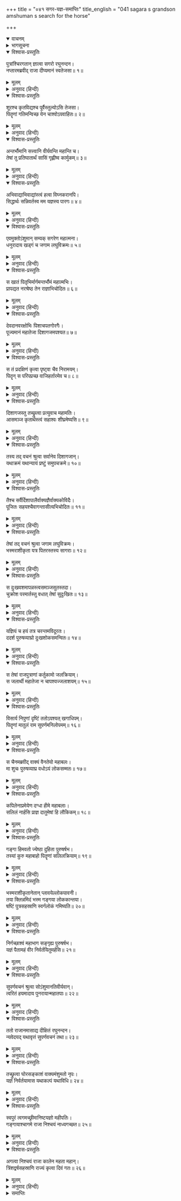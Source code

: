 +++
title = "०४१ सगर-यज्ञ-समाप्तिः"
title_english = "041 sagara s grandson amshuman s search for the horse"

+++
<details open><summary>वाचनम्</summary>
<div caption="श्रीराम-हरिसीताराममूर्ति-घनपाठिभ्यां वचनम्" class="audioEmbed" src="https://archive.org/download/Ramayana-recitation-Sriram-harisItArAmamUrti-Ghanapaati-v2/Kanda_1/Kanda_1_BK-041-Sagara_Yagna_Parisamapthihi.mp3"></div>
</details>

<details><summary>भागसूचना</summary>

41. सगरकी आज्ञासे अंशुमान् का रसातलमें जाकर घोड़ेको ले आना और अपने चाचाओंके निधनका समाचार सुनाना
</details>

<details open><summary>विश्वास-प्रस्तुतिः</summary>

पुत्रांश्चिरगतान् ज्ञात्वा सगरो रघुनन्दन।  
नप्तारमब्रवीद् राजा दीप्यमानं स्वतेजसा॥ १॥
</details>

<details><summary>मूलम्</summary>

पुत्रांश्चिरगतान् ज्ञात्वा सगरो रघुनन्दन।  
नप्तारमब्रवीद् राजा दीप्यमानं स्वतेजसा॥ १॥
</details>

<details><summary>अनुवाद (हिन्दी)</summary>

रघुनन्दन! ‘पुत्रोंको गये बहुत दिन हो गये’—ऐसा जानकर राजा सगरने अपने पौत्र अंशुमान् से, जो अपने तेजसे देदीप्यमान हो रहा था, इस प्रकार कहा—॥ १॥
</details>

<details open><summary>विश्वास-प्रस्तुतिः</summary>

शूरश्च कृतविद्यश्च पूर्वैस्तुल्योऽसि तेजसा।  
पितॄणां गतिमन्विच्छ येन चाश्वोऽपवाहितः॥ २॥
</details>

<details><summary>मूलम्</summary>

शूरश्च कृतविद्यश्च पूर्वैस्तुल्योऽसि तेजसा।  
पितॄणां गतिमन्विच्छ येन चाश्वोऽपवाहितः॥ २॥
</details>

<details><summary>अनुवाद (हिन्दी)</summary>

‘वत्स! तुम शूरवीर, विद्वान् तथा अपने पूर्वजोंके तुल्य तेजस्वी हो। तुम भी अपने चाचाओंके पथका अनुसरण करो और उस चोरका पता लगाओ, जिसने मेरे यज्ञ-सम्बन्धी अश्वका अपहरण कर लिया है॥ २॥
</details>

<details open><summary>विश्वास-प्रस्तुतिः</summary>

अन्तर्भौमानि सत्त्वानि वीर्यवन्ति महान्ति च।  
तेषां तु प्रतिघातार्थं सासिं गृह्णीष्व कार्मुकम्॥ ३॥
</details>

<details><summary>मूलम्</summary>

अन्तर्भौमानि सत्त्वानि वीर्यवन्ति महान्ति च।  
तेषां तु प्रतिघातार्थं सासिं गृह्णीष्व कार्मुकम्॥ ३॥
</details>

<details><summary>अनुवाद (हिन्दी)</summary>

‘देखो, पृथ्वीके भीतर बड़े-बड़े बलवान् जीव रहते हैं; अतः उनसे टक्कर लेनेके लिये तुम तलवार और धनुष भी लेते जाओ॥ ३॥
</details>

<details open><summary>विश्वास-प्रस्तुतिः</summary>

अभिवाद्याभिवाद्यांस्त्वं हत्वा विघ्नकरानपि।  
सिद्धार्थः सन्निवर्तस्व मम यज्ञस्य पारगः॥ ४॥
</details>

<details><summary>मूलम्</summary>

अभिवाद्याभिवाद्यांस्त्वं हत्वा विघ्नकरानपि।  
सिद्धार्थः सन्निवर्तस्व मम यज्ञस्य पारगः॥ ४॥
</details>

<details><summary>अनुवाद (हिन्दी)</summary>

‘जो वन्दनीय पुरुष हों, उन्हें प्रणाम करना और जो तुम्हारे मार्गमें विघ्न डालनेवाले हों, उनको मार डालना। ऐसा करते हुए सफलमनोरथ होकर लौटो और मेरे इस यज्ञको पूर्ण कराओ’॥ ४॥
</details>

<details open><summary>विश्वास-प्रस्तुतिः</summary>

एवमुक्तोऽंशुमान् सम्यक् सगरेण महात्मना।  
धनुरादाय खड्गं च जगाम लघुविक्रमः॥ ५॥
</details>

<details><summary>मूलम्</summary>

एवमुक्तोऽंशुमान् सम्यक् सगरेण महात्मना।  
धनुरादाय खड्गं च जगाम लघुविक्रमः॥ ५॥
</details>

<details><summary>अनुवाद (हिन्दी)</summary>

महात्मा सगरके ऐसा कहनेपर शीघ्रतापूर्वक पराक्रम कर दिखानेवाला वीरवर अंशुमान् धनुष और तलवार लेकर चल दिया॥ ५॥
</details>

<details open><summary>विश्वास-प्रस्तुतिः</summary>

स खातं पितृभिर्मार्गमन्तर्भौमं महात्मभिः।  
प्रापद्यत नरश्रेष्ठ तेन राज्ञाभिचोदितः॥ ६॥
</details>

<details><summary>मूलम्</summary>

स खातं पितृभिर्मार्गमन्तर्भौमं महात्मभिः।  
प्रापद्यत नरश्रेष्ठ तेन राज्ञाभिचोदितः॥ ६॥
</details>

<details><summary>अनुवाद (हिन्दी)</summary>

नरश्रेष्ठ! उसके महामनस्वी चाचाओंने पृथ्वीके भीतर जो मार्ग बना दिया था, उसीपर वह राजा सगरसे प्रेरित होकर गया॥ ६॥
</details>

<details open><summary>विश्वास-प्रस्तुतिः</summary>

देवदानवरक्षोभिः पिशाचपतगोरगैः।  
पूज्यमानं महातेजा दिशागजमपश्यत॥ ७॥
</details>

<details><summary>मूलम्</summary>

देवदानवरक्षोभिः पिशाचपतगोरगैः।  
पूज्यमानं महातेजा दिशागजमपश्यत॥ ७॥
</details>

<details><summary>अनुवाद (हिन्दी)</summary>

वहाँ उस महातेजस्वी वीरने एक दिग्गजको देखा, जिसकी देवता, दानव, राक्षस, पिशाच, पक्षी और नाग—सभी पूजा कर रहे थे॥ ७॥
</details>

<details open><summary>विश्वास-प्रस्तुतिः</summary>

स तं प्रदक्षिणं कृत्वा पृष्ट्वा चैव निरामयम्।  
पितॄन् स परिपप्रच्छ वाजिहर्तारमेव च॥ ८॥
</details>

<details><summary>मूलम्</summary>

स तं प्रदक्षिणं कृत्वा पृष्ट्वा चैव निरामयम्।  
पितॄन् स परिपप्रच्छ वाजिहर्तारमेव च॥ ८॥
</details>

<details><summary>अनुवाद (हिन्दी)</summary>

उसकी परिक्रमा करके कुशल-मंगल पूछकर अंशुमान‍्ने उस दिग्गजसे अपने चाचाओंका समाचार तथा अश्व चुरानेवालेका पता पूछा॥ ८॥
</details>

<details open><summary>विश्वास-प्रस्तुतिः</summary>

दिशागजस्तु तच्छ्रुत्वा प्रत्युवाच महामतिः।  
आसमञ्ज कृतार्थस्त्वं सहाश्वः शीघ्रमेष्यसि॥ ९॥
</details>

<details><summary>मूलम्</summary>

दिशागजस्तु तच्छ्रुत्वा प्रत्युवाच महामतिः।  
आसमञ्ज कृतार्थस्त्वं सहाश्वः शीघ्रमेष्यसि॥ ९॥
</details>

<details><summary>अनुवाद (हिन्दी)</summary>

उसका प्रश्न सुनकर परम बुद्धिमान् दिग्गजने इस प्रकार उत्तर दिया—‘असमंज-कुमार! तुम अपना कार्य सिद्ध करके घोड़ेसहित शीघ्र लौट आओगे’॥ ९॥
</details>

<details open><summary>विश्वास-प्रस्तुतिः</summary>

तस्य तद् वचनं श्रुत्वा सर्वानेव दिशागजान्।  
यथाक्रमं यथान्यायं प्रष्टुं समुपचक्रमे॥ १०॥
</details>

<details><summary>मूलम्</summary>

तस्य तद् वचनं श्रुत्वा सर्वानेव दिशागजान्।  
यथाक्रमं यथान्यायं प्रष्टुं समुपचक्रमे॥ १०॥
</details>

<details><summary>अनुवाद (हिन्दी)</summary>

उसकी यह बात सुनकर अंशुमान‍्ने क्रमशः सभी दिग्गजोंसे न्यायानुसार उक्त प्रश्न पूछना आरम्भ किया॥ १०॥
</details>

<details open><summary>विश्वास-प्रस्तुतिः</summary>

तैश्च सर्वैर्दिशापालैर्वाक्यज्ञैर्वाक्यकोविदैः।  
पूजितः सहयश्चैवागन्तासीत्यभिचोदितः॥ ११॥
</details>

<details><summary>मूलम्</summary>

तैश्च सर्वैर्दिशापालैर्वाक्यज्ञैर्वाक्यकोविदैः।  
पूजितः सहयश्चैवागन्तासीत्यभिचोदितः॥ ११॥
</details>

<details><summary>अनुवाद (हिन्दी)</summary>

वाक्यके मर्मको समझने तथा बोलनेमें कुशल उन समस्त दिग्गजोंने अंशुमान् का सत्कार किया और यह शुभ कामना प्रकट की कि तुम घोड़ेसहित लौट आओगे॥
</details>

<details open><summary>विश्वास-प्रस्तुतिः</summary>

तेषां तद् वचनं श्रुत्वा जगाम लघुविक्रमः।  
भस्मराशीकृता यत्र पितरस्तस्य सागराः॥ १२॥
</details>

<details><summary>मूलम्</summary>

तेषां तद् वचनं श्रुत्वा जगाम लघुविक्रमः।  
भस्मराशीकृता यत्र पितरस्तस्य सागराः॥ १२॥
</details>

<details><summary>अनुवाद (हिन्दी)</summary>

उनका यह आशीर्वाद सुनकर अंशुमान् शीघ्रतापूर्वक पैर बढ़ाता हुआ उस स्थानपर जा पहुँचा, जहाँ उसके चाचा सगरपुत्र राखके ढेर हुए पड़े थे॥ १२॥
</details>

<details open><summary>विश्वास-प्रस्तुतिः</summary>

स दुःखवशमापन्नस्त्वसमञ्जसुतस्तदा।  
चुक्रोश परमार्तस्तु वधात् तेषां सुदुःखितः॥ १३॥
</details>

<details><summary>मूलम्</summary>

स दुःखवशमापन्नस्त्वसमञ्जसुतस्तदा।  
चुक्रोश परमार्तस्तु वधात् तेषां सुदुःखितः॥ १३॥
</details>

<details><summary>अनुवाद (हिन्दी)</summary>

उनके वधसे असमंज पुत्र अंशुमान् को बड़ा दुःख हुआ। वह शोकके वशीभूत हो अत्यन्त आर्तभावसे फूट-फूटकर रोने लगा॥ १३॥
</details>

<details open><summary>विश्वास-प्रस्तुतिः</summary>

यज्ञियं च हयं तत्र चरन्तमविदूरतः।  
ददर्श पुरुषव्याघ्रो दुःखशोकसमन्वितः॥ १४॥
</details>

<details><summary>मूलम्</summary>

यज्ञियं च हयं तत्र चरन्तमविदूरतः।  
ददर्श पुरुषव्याघ्रो दुःखशोकसमन्वितः॥ १४॥
</details>

<details><summary>अनुवाद (हिन्दी)</summary>

दुःख-शोकमें डूबे हुए पुरुषसिंह अंशुमान‍्ने अपने यज्ञ-सम्बन्धी अश्वको भी वहाँ पास ही चरते देखा॥ १४॥
</details>

<details open><summary>विश्वास-प्रस्तुतिः</summary>

स तेषां राजपुत्राणां कर्तुकामो जलक्रियाम्।  
स जलार्थी महातेजा न चापश्यज्जलाशयम्॥ १५॥
</details>

<details><summary>मूलम्</summary>

स तेषां राजपुत्राणां कर्तुकामो जलक्रियाम्।  
स जलार्थी महातेजा न चापश्यज्जलाशयम्॥ १५॥
</details>

<details><summary>अनुवाद (हिन्दी)</summary>

महातेजस्वी अंशुमान् ने उन राजकुमारोंको जलाञ्जलि देनेके लिये जलकी इच्छा की; किंतु वहाँ कहीं भी कोई जलाशय नहीं दिखायी दिया॥ १५॥
</details>

<details open><summary>विश्वास-प्रस्तुतिः</summary>

विसार्य निपुणां दृष्टिं ततोऽपश्यत् खगाधिपम्।  
पितॄणां मातुलं राम सुपर्णमनिलोपमम्॥ १६॥
</details>

<details><summary>मूलम्</summary>

विसार्य निपुणां दृष्टिं ततोऽपश्यत् खगाधिपम्।  
पितॄणां मातुलं राम सुपर्णमनिलोपमम्॥ १६॥
</details>

<details><summary>अनुवाद (हिन्दी)</summary>

श्रीराम! तब उसने दूरतककी वस्तुओंको देखनेमें समर्थ अपनी दृष्टिको फैलाकर देखा। उस समय उसे वायुके समान वेगशाली पक्षिराज गरुड़ दिखायी दिये, जो उसके चाचाओं (सगरपुत्रों) के मामा थे॥ १६॥
</details>

<details open><summary>विश्वास-प्रस्तुतिः</summary>

स चैनमब्रवीद् वाक्यं वैनतेयो महाबलः।  
मा शुचः पुरुषव्याघ्र वधोऽयं लोकसम्मतः॥ १७॥
</details>

<details><summary>मूलम्</summary>

स चैनमब्रवीद् वाक्यं वैनतेयो महाबलः।  
मा शुचः पुरुषव्याघ्र वधोऽयं लोकसम्मतः॥ १७॥
</details>

<details><summary>अनुवाद (हिन्दी)</summary>

महाबली विनतानन्दन गरुड़ने अंशुमान‍्से कहा—‘पुरुषसिंह! शोक न करो। इन राजकुमारोंका वध सम्पूर्ण जगत् के मंगलके लिये हुआ है॥ १७॥
</details>

<details open><summary>विश्वास-प्रस्तुतिः</summary>

कपिलेनाप्रमेयेण दग्धा हीमे महाबलाः।  
सलिलं नार्हसि प्राज्ञ दातुमेषां हि लौकिकम्॥ १८॥
</details>

<details><summary>मूलम्</summary>

कपिलेनाप्रमेयेण दग्धा हीमे महाबलाः।  
सलिलं नार्हसि प्राज्ञ दातुमेषां हि लौकिकम्॥ १८॥
</details>

<details><summary>अनुवाद (हिन्दी)</summary>

‘विद्वन्! अनन्त प्रभावशाली महात्मा कपिलने इन महाबली राजकुमारोंको दग्ध किया है। इनके लिये तुम्हें लौकिक जलकी अञ्जलि देना उचित नहीं है॥ १८॥
</details>

<details open><summary>विश्वास-प्रस्तुतिः</summary>

गङ्गा हिमवतो ज्येष्ठा दुहिता पुरुषर्षभ।  
तस्यां कुरु महाबाहो पितॄणां सलिलक्रियाम्॥ १९॥
</details>

<details><summary>मूलम्</summary>

गङ्गा हिमवतो ज्येष्ठा दुहिता पुरुषर्षभ।  
तस्यां कुरु महाबाहो पितॄणां सलिलक्रियाम्॥ १९॥
</details>

<details><summary>अनुवाद (हिन्दी)</summary>

‘नरश्रेष्ठ! महाबाहो! हिमवान् की जो ज्येष्ठ पुत्री गंगाजी हैं, उन्हींके जलसे अपने इन चाचाओंका तर्पण करो॥ १९॥
</details>

<details open><summary>विश्वास-प्रस्तुतिः</summary>

भस्मराशीकृतानेतान् प्लावयेल्लोकपावनी।  
तया क्लिन्नमिदं भस्म गङ्गया लोककान्तया।  
षष्टिं पुत्रसहस्राणि स्वर्गलोकं गमिष्यति॥ २०॥
</details>

<details><summary>मूलम्</summary>

भस्मराशीकृतानेतान् प्लावयेल्लोकपावनी।  
तया क्लिन्नमिदं भस्म गङ्गया लोककान्तया।  
षष्टिं पुत्रसहस्राणि स्वर्गलोकं गमिष्यति॥ २०॥
</details>

<details><summary>अनुवाद (हिन्दी)</summary>

‘जिस समय लोकपावनी गंगा राखके ढेर होकर गिरे हुए उन साठ हजार राजकुमारोंको अपने जलसे आप्लावित करेंगी, उसी समय उन सबको स्वर्गलोकमें पहुँचा देंगी। लोककमनीया गंगाके जलसे भीगी हुई यह भस्मराशि इन सबको स्वर्गलोकमें भेज देगी॥ २०॥
</details>

<details open><summary>विश्वास-प्रस्तुतिः</summary>

निर्गच्छाश्वं महाभाग सङ्गृह्य पुरुषर्षभ।  
यज्ञं पैतामहं वीर निर्वर्तयितुमर्हसि॥ २१॥
</details>

<details><summary>मूलम्</summary>

निर्गच्छाश्वं महाभाग सङ्गृह्य पुरुषर्षभ।  
यज्ञं पैतामहं वीर निर्वर्तयितुमर्हसि॥ २१॥
</details>

<details><summary>अनुवाद (हिन्दी)</summary>

‘महाभाग! पुरुषप्रवर! वीर! अब तुम घोड़ा लेकर जाओ और अपने पितामहका यज्ञ पूर्ण करो’॥ २१॥
</details>

<details open><summary>विश्वास-प्रस्तुतिः</summary>

सुपर्णवचनं श्रुत्वा सोऽंशुमानतिवीर्यवान्।  
त्वरितं हयमादाय पुनरायान्महातपाः॥ २२॥
</details>

<details><summary>मूलम्</summary>

सुपर्णवचनं श्रुत्वा सोऽंशुमानतिवीर्यवान्।  
त्वरितं हयमादाय पुनरायान्महातपाः॥ २२॥
</details>

<details><summary>अनुवाद (हिन्दी)</summary>

गरुड़की यह बात सुनकर अत्यन्त पराक्रमी महातपस्वी अंशुमान् घोड़ा लेकर तुरंत लौट आया॥
</details>

<details open><summary>विश्वास-प्रस्तुतिः</summary>

ततो राजानमासाद्य दीक्षितं रघुनन्दन।  
न्यवेदयद् यथावृत्तं सुपर्णवचनं तथा॥ २३॥
</details>

<details><summary>मूलम्</summary>

ततो राजानमासाद्य दीक्षितं रघुनन्दन।  
न्यवेदयद् यथावृत्तं सुपर्णवचनं तथा॥ २३॥
</details>

<details><summary>अनुवाद (हिन्दी)</summary>

रघुनन्दन! यज्ञमें दीक्षित हुए राजाके पास आकर उसने सारा समाचार निवेदन किया और गरुड़की बतायी हुई बात भी कह सुनायी॥ २३॥
</details>

<details open><summary>विश्वास-प्रस्तुतिः</summary>

तच्छ्रुत्वा घोरसङ्काशं वाक्यमंशुमतो नृपः।  
यज्ञं निर्वर्तयामास यथाकल्पं यथाविधि॥ २४॥
</details>

<details><summary>मूलम्</summary>

तच्छ्रुत्वा घोरसङ्काशं वाक्यमंशुमतो नृपः।  
यज्ञं निर्वर्तयामास यथाकल्पं यथाविधि॥ २४॥
</details>

<details><summary>अनुवाद (हिन्दी)</summary>

अंशुमान‍्के मुखसे यह भयंकर समाचार सुनकर राजा सगरने कल्पोक्त नियमके अनुसार अपना यज्ञ विधिवत् पूर्ण किया॥ २४॥
</details>

<details open><summary>विश्वास-प्रस्तुतिः</summary>

स्वपुरं त्वगमच्छ्रीमानिष्टयज्ञो महीपतिः।  
गङ्गायाश्चागमे राजा निश्चयं नाध्यगच्छत॥ २५॥
</details>

<details><summary>मूलम्</summary>

स्वपुरं त्वगमच्छ्रीमानिष्टयज्ञो महीपतिः।  
गङ्गायाश्चागमे राजा निश्चयं नाध्यगच्छत॥ २५॥
</details>

<details><summary>अनुवाद (हिन्दी)</summary>

यज्ञ समाप्त करके पृथ्वीपति महाराज सगर अपनी राजधानीको लौट आये। वहाँ आनेपर उन्होंने गंगाजीको ले आनेके विषयमें बहुत विचार किया; किंतु वे किसी निश्चयपर न पहुँच सके॥ २५॥
</details>

<details open><summary>विश्वास-प्रस्तुतिः</summary>

अगत्वा निश्चयं राजा कालेन महता महान्।  
त्रिंशद्वर्षसहस्राणि राज्यं कृत्वा दिवं गतः॥ २६॥
</details>

<details><summary>मूलम्</summary>

अगत्वा निश्चयं राजा कालेन महता महान्।  
त्रिंशद्वर्षसहस्राणि राज्यं कृत्वा दिवं गतः॥ २६॥
</details>

<details><summary>अनुवाद (हिन्दी)</summary>

दीर्घकालतक विचार करनेपर भी उन्हें कोई निश्चित उपाय नहीं सूझा और तीस हजार वर्षोंतक राज्य करके वे स्वर्गलोकको चले गये॥ २६॥
</details>

<details><summary>समाप्तिः</summary>

इत्यार्षे श्रीमद्रामायणे वाल्मीकीये आदिकाव्ये बालकाण्डे एकचत्वारिंशः सर्गः॥ ४१॥  
इस प्रकार श्रीवाल्मीकिनिर्मित आर्षरामायण आदिकाव्यके बालकाण्डमें इकतालीसवाँ सर्ग पूरा हुआ॥ ४१॥
</details>

